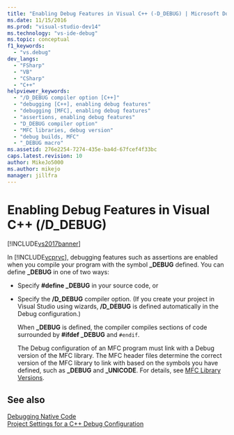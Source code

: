 ```yaml
---
title: "Enabling Debug Features in Visual C++ (-D_DEBUG) | Microsoft Docs"
ms.date: 11/15/2016
ms.prod: "visual-studio-dev14"
ms.technology: "vs-ide-debug"
ms.topic: conceptual
f1_keywords: 
  - "vs.debug"
dev_langs: 
  - "FSharp"
  - "VB"
  - "CSharp"
  - "C++"
helpviewer_keywords: 
  - "/D_DEBUG compiler option [C++]"
  - "debugging [C++], enabling debug features"
  - "debugging [MFC], enabling debug features"
  - "assertions, enabling debug features"
  - "D_DEBUG compiler option"
  - "MFC libraries, debug version"
  - "debug builds, MFC"
  - "_DEBUG macro"
ms.assetid: 276e2254-7274-435e-ba4d-67fcef4f33bc
caps.latest.revision: 10
author: MikeJo5000
ms.author: mikejo
manager: jillfra
---
```

# Enabling Debug Features in Visual C++ (/D_DEBUG)
[!INCLUDE[vs2017banner](../includes/vs2017banner.md)]

In [!INCLUDE[vcprvc](../includes/vcprvc-md.md)], debugging features such as assertions are enabled when you compile your program with the symbol **_DEBUG** defined. You can define **_DEBUG** in one of two ways:  
  
- Specify **#define _DEBUG** in your source code, or  
  
- Specify the **/D_DEBUG** compiler option. (If you create your project in Visual Studio using wizards, **/D_DEBUG** is defined automatically in the Debug configuration.)  
  
  When **_DEBUG** is defined, the compiler compiles sections of code surrounded by **#ifdef _DEBUG** and `#endif`.  
  
  The Debug configuration of an MFC program must link with a Debug version of the MFC library. The MFC header files determine the correct version of the MFC library to link with based on the symbols you have defined, such as **_DEBUG** and **_UNICODE**. For details, see [MFC Library Versions](https://msdn.microsoft.com/library/3d7a8ae1-e276-4cf8-ba63-360c2f85ad0e).  
  
## See also  
 [Debugging Native Code](../debugger/debugging-native-code.md)   
 [Project Settings for a C++ Debug Configuration](../debugger/project-settings-for-a-cpp-debug-configuration.md)

